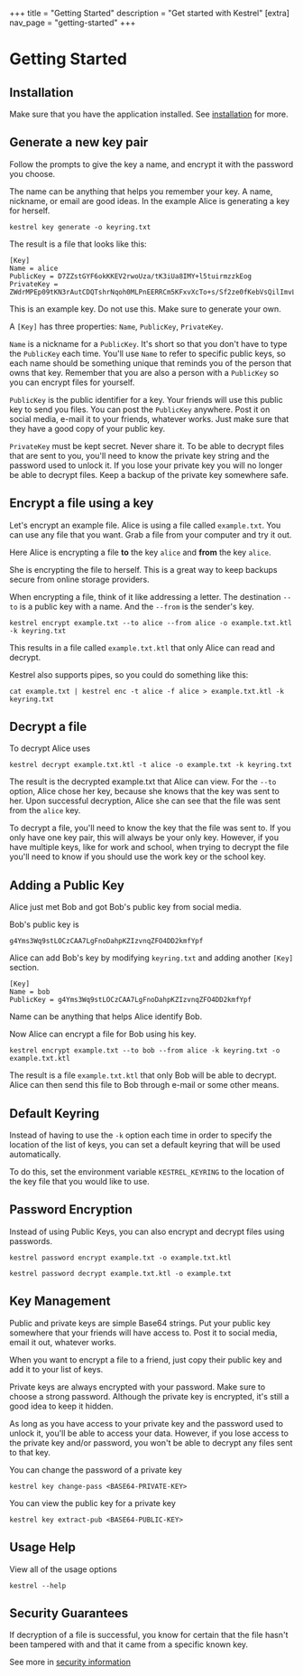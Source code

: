 +++
title = "Getting Started"
description = "Get started with Kestrel"
[extra]
nav_page = "getting-started"
+++

# Getting Started

## Installation

Make sure that you have the application installed. See [installation](@/docs/installation.md)
for more.

## Generate a new key pair

Follow the prompts to give the key a name, and encrypt it with the
password you choose.

The name can be anything that helps you remember your key. A name, nickname,
or email are good ideas. In the example Alice is generating a key for herself.

```
kestrel key generate -o keyring.txt
```

The result is a file that looks like this:

```
[Key]
Name = alice
PublicKey = D7ZZstGYF6okKKEV2rwoUza/tK3iUa8IMY+l5tuirmzzkEog
PrivateKey = ZWdrMPEp09tKN3rAutCDQTshrNqoh0MLPnEERRCm5KFxvXcTo+s/Sf2ze0fKebVsQilImvLzfIHRcJuX8kGetyAQL1VchvzHR28vFhdKeq+NY2KT
```

This is an example key. Do not use this. Make sure to generate
your own.

A `[Key]` has three properties: `Name`, `PublicKey`, `PrivateKey`.

`Name` is a nickname for a `PublicKey`. It's short so that you don't have to
type the `PublicKey` each time. You'll use `Name` to refer to specific public
keys, so each name should be something unique that reminds you of the person
that owns that key. Remember that you are also a person with a `PublicKey` so
you can encrypt files for yourself.

`PublicKey` is the public identifier for a key. Your friends will use this
public key to send you files. You can post the `PublicKey` anywhere. Post it
on social media, e-mail it to your friends, whatever works. Just make sure
that they have a good copy of your public key.

`PrivateKey` must be kept secret. Never share it. To be able to decrypt
files that are sent to you, you'll need to know the private key
string and the password used to unlock it. If you lose your private key you
will no longer be able to decrypt files. Keep a backup of the private key
somewhere safe.


## Encrypt a file using a key

Let's encrypt an example file. Alice is using a file called `example.txt`. You
can use any file that you want. Grab a file from your computer and try it out.

Here Alice is encrypting a file **to** the key `alice` and **from** the key `alice`.

She is encrypting the file to herself. This is a great way to keep backups
secure from online storage providers.

When encrypting a file, think of it like addressing a letter. The destination
`--to` is a public key with a name. And the `--from` is the sender's key.

```
kestrel encrypt example.txt --to alice --from alice -o example.txt.ktl -k keyring.txt
```

This results in a file called `example.txt.ktl` that only Alice can read
and decrypt.

Kestrel also supports pipes, so you could do something like this:
```
cat example.txt | kestrel enc -t alice -f alice > example.txt.ktl -k keyring.txt
```

## Decrypt a file

To decrypt Alice uses

```
kestrel decrypt example.txt.ktl -t alice -o example.txt -k keyring.txt
```

The result is the decrypted example.txt that Alice can view. For the `--to`
option, Alice chose her key, because she knows that the key was sent to her.
Upon successful decryption, Alice she can see that the file was sent from
the `alice` key.

To decrypt a file, you'll need to know the key that the file was sent to.
If you only have one key pair, this will always be your only key. However, if
you have multiple keys, like for work and school, when trying to decrypt the
file you'll need to know if you should use the work key or the school key.

## Adding a Public Key

Alice just met Bob and got Bob's public key from social media.

Bob's public key is
```
g4Yms3Wq9stLOCzCAA7LgFnoDahpKZIzvnqZFO4DD2kmfYpf
```

Alice can add Bob's key by modifying `keyring.txt` and adding another `[Key]`
section.
```
[Key]
Name = bob
PublicKey = g4Yms3Wq9stLOCzCAA7LgFnoDahpKZIzvnqZFO4DD2kmfYpf
```

Name can be anything that helps Alice identify Bob.


Now Alice can encrypt a file for Bob using his key.
```
kestrel encrypt example.txt --to bob --from alice -k keyring.txt -o example.txt.ktl
```

The result is a file `example.txt.ktl` that only Bob will be able to decrypt.
Alice can then send this file to Bob through e-mail or some other means.


## Default Keyring

Instead of having to use the `-k` option each time in order to specify the
location of the list of keys, you can set a default keyring that will be
used automatically.

To do this, set the environment variable `KESTREL_KEYRING` to the location
of the key file that you would like to use.


## Password Encryption

Instead of using Public Keys, you can also encrypt and decrypt files using passwords.

```
kestrel password encrypt example.txt -o example.txt.ktl
```

```
kestrel password decrypt example.txt.ktl -o example.txt
```

## Key Management

Public and private keys are simple Base64 strings. Put your public
key somewhere that your friends will have access to. Post it to social
media, email it out, whatever works.

When you want to encrypt a file to a friend, just copy their public key and
add it to your list of keys.

Private keys are always encrypted with your password. Make sure to choose
a strong password. Although the private key is encrypted, it's still a
good idea to keep it hidden.

As long as you have access to your private key and the password used to
unlock it, you'll be able to access your data. However, if you lose access to
the private key and/or password, you won't be able to decrypt any files sent
to that key.

You can change the password of a private key
```
kestrel key change-pass <BASE64-PRIVATE-KEY>
```

You can view the public key for a private key
```
kestrel key extract-pub <BASE64-PUBLIC-KEY>
```

## Usage Help

View all of the usage options
```
kestrel --help
```

## Security Guarantees

If decryption of a file is successful, you know for certain that the file
hasn't been tampered with and that it came from a specific known key.

See more in [security information](@/docs/security-information.md)
